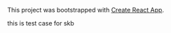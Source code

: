 This project was bootstrapped with [Create React App](https://github.com/facebook/create-react-app).

this is test case for skb